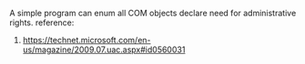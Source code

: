 A simple program can enum all COM objects declare need for administrative rights. 
reference:
1. https://technet.microsoft.com/en-us/magazine/2009.07.uac.aspx#id0560031
